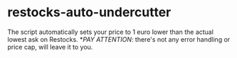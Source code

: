 # restocks-auto-undercutter

The script automatically sets your price to 1 euro lower than the actual lowest ask on Restocks.
 **PAY ATTENTION*: there's not any error handling or price cap, will leave it to you.
